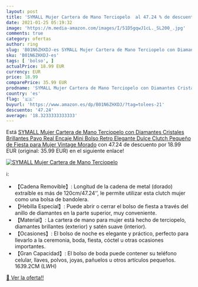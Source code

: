 ```yaml
---
layout: post
title: 'SYMALL Mujer Cartera de Mano Terciopelo  al 47.24 % de descuento'
date: 2021-01-25 05:19:32
image: 'https://m.media-amazon.com/images/I/51D5gqwJ1cL._SL200_.jpg'
comments: true
category: ofertas
author: ring
slug: 'B01N6ZHXDJ-es SYMALL Mujer Cartera de Mano Terciopelo con Diamantes...'
sku: 'B01N6ZHXDJ-es'
tags: [ 'bolso', ]
actualPrice: 18.99 EUR
currency: EUR
price: 18.99
comparePrice: 35.99 EUR
prodname: 'SYMALL Mujer Cartera de Mano Terciopelo con Diamantes Cristales Brillantes Pavo Real Encaje Mini Bolso Retro Elegante Dulce Clutch Pequeño de Fiesta para Mujer Vintage  Morado'
country: 'es'
flag: '🇪🇸'
buyurl: 'https://www.amazon.es/dp/B01N6ZHXDJ/?tag=tolees-21'
descuento: '47.24'
average: '18.3233333333333'
---
```


Está [SYMALL Mujer Cartera de Mano Terciopelo con Diamantes Cristales Brillantes Pavo Real Encaje Mini Bolso Retro Elegante Dulce Clutch Pequeño de Fiesta para Mujer Vintage  Morado](https://www.amazon.es/dp/B01N6ZHXDJ/?tag=tolees-21) con 47.24 de descuento por 18.99 EUR (original: 35.99 EUR) en el siguiente enlace!

[![SYMALL Mujer Cartera de Mano Terciopelo ](https://m.media-amazon.com/images/I/51D5gqwJ1cL._SL200_.jpg)](https://www.amazon.es/dp/B01N6ZHXDJ/?tag=tolees-21)

ℹ️:

- 【Cadena Removible】: Longitud de la cadena de metal (dorado) extraíble es más de 120cm/47.24‘’, le permite utilizar esta clutch mujer como una bolsa de bandolera.
- 【Hebilla Especial】: Puede abrir o cerrar el bolso de fiesta a través del anillo de diamantes en la parte superior, muy conveniente.
- 【Material】: La cartera de mano para mujer está hecho de terciopelo, diamantes brillantes (exterior) y satén suave (interior).
- 【Ocasiones】: El bolso de noche es elegante y práctico, perfecto para llevarlo a la ceremonia, boda, fiesta, cóctel u otras ocasiones importantes.
- 【Gran Capacidad】: El bolso de boda puede contener su teléfono celular, llaves, polvos, joyas, pañuelos u otros artículos pequeños. 16*3*9.2CM (L*W*H)

[🛒 Ver la oferta!!](https://www.amazon.es/dp/B01N6ZHXDJ/?tag=tolees-21)
